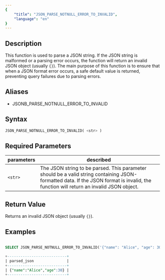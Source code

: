 ```yaml
---
{
    "title": "JSON_PARSE_NOTNULL_ERROR_TO_INVALID",
    "language": "en"
}
---
```


## Description

This function is used to parse a JSON string. If the JSON string is malformed or a parsing error occurs, the function will return an invalid JSON object (usually `{}`). The main purpose of this function is to ensure that when a JSON format error occurs, a safe default value is returned, preventing query failures due to parsing errors.

## Aliases

- JSONB_PARSE_NOTNULL_ERROR_TO_INVALID

## Syntax

```sql
JSON_PARSE_NOTNULL_ERROR_TO_INVALID( <str> )
```

## Required Parameters

| parameters| described|
|------|------|
| `<str>`| The JSON string to be parsed. This parameter should be a valid string containing JSON-formatted data. If the JSON format is invalid, the function will return an invalid JSON object. |

## Return Value
Returns an invalid JSON object (usually `{}`).

## Examples

```sql

SELECT JSON_PARSE_NOTNULL_ERROR_TO_INVALID('{"name": "Alice", "age": 30}') AS parsed_json;

```

```sql
+---------------------------+
| parsed_json               |
+---------------------------+
| {"name":"Alice","age":30} |
+---------------------------+

```
